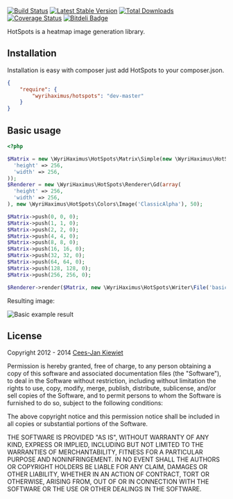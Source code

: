 [![Build Status](https://secure.travis-ci.org/WyriHaximus/HotSpots.png)](http://travis-ci.org/WyriHaximus/HotSpots)
[![Latest Stable Version](https://poser.pugx.org/WyriHaximus/HotSpots/v/stable.png)](https://packagist.org/packages/WyriHaximus/HotSpots)
[![Total Downloads](https://poser.pugx.org/WyriHaximus/HotSpots/downloads.png)](https://packagist.org/packages/WyriHaximus/HotSpots)
[![Coverage Status](https://coveralls.io/repos/WyriHaximus/HotSpots/badge.png)](https://coveralls.io/r/WyriHaximus/HotSpots)
[![Bitdeli Badge](https://d2weczhvl823v0.cloudfront.net/WyriHaximus/HotSpots/trend.png)](https://bitdeli.com/free "Bitdeli Badge")

HotSpots is a heatmap image generation library.

## Installation ##

Installation is easy with composer just add HotSpots to your composer.json.

```json
{
	"require": {
		"wyrihaximus/hotspots": "dev-master"
	}
}
```

## Basic usage ##

```php
<?php

$Matrix = new \WyriHaximus\HotSpots\Matrix\Simple(new \WyriHaximus\HotSpots\Cacher\Memory(), array(
  'height' => 256,
  'width' => 256,
));
$Renderer = new \WyriHaximus\HotSpots\Renderer\Gd(array(
  'height' => 256,
  'width' => 256,
), new \WyriHaximus\HotSpots\Colors\Image('ClassicAlpha'), 50);

$Matrix->push(0, 0, 0);
$Matrix->push(1, 1, 0);
$Matrix->push(2, 2, 0);
$Matrix->push(4, 4, 0);
$Matrix->push(8, 8, 0);
$Matrix->push(16, 16, 0);
$Matrix->push(32, 32, 0);
$Matrix->push(64, 64, 0);
$Matrix->push(128, 128, 0);
$Matrix->push(256, 256, 0);

$Renderer->render($Matrix, new \WyriHaximus\HotSpots\Writer\File('basic.png'));
```

Resulting image:

![Basic example result](https://raw.github.com/WyriHaximus/HotSpots/master/example/basic.png)

## License ##

Copyright 2012 - 2014 [Cees-Jan Kiewiet](http://wyrihaximus.net/)

Permission is hereby granted, free of charge, to any person
obtaining a copy of this software and associated documentation
files (the "Software"), to deal in the Software without
restriction, including without limitation the rights to use,
copy, modify, merge, publish, distribute, sublicense, and/or sell
copies of the Software, and to permit persons to whom the
Software is furnished to do so, subject to the following
conditions:

The above copyright notice and this permission notice shall be
included in all copies or substantial portions of the Software.

THE SOFTWARE IS PROVIDED "AS IS", WITHOUT WARRANTY OF ANY KIND,
EXPRESS OR IMPLIED, INCLUDING BUT NOT LIMITED TO THE WARRANTIES
OF MERCHANTABILITY, FITNESS FOR A PARTICULAR PURPOSE AND
NONINFRINGEMENT. IN NO EVENT SHALL THE AUTHORS OR COPYRIGHT
HOLDERS BE LIABLE FOR ANY CLAIM, DAMAGES OR OTHER LIABILITY,
WHETHER IN AN ACTION OF CONTRACT, TORT OR OTHERWISE, ARISING
FROM, OUT OF OR IN CONNECTION WITH THE SOFTWARE OR THE USE OR
OTHER DEALINGS IN THE SOFTWARE.

